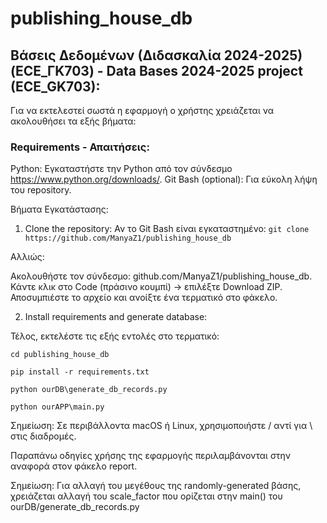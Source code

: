 # publishing_house_db

## Βάσεις Δεδομένων (Διδασκαλία 2024-2025) (ECE_ΓK703) - Data Bases 2024-2025 project (ECE_GK703):

Για να εκτελεστεί σωστά η εφαρμογή ο χρήστης χρειάζεται να ακολουθήσει τα εξής βήματα:

### Requirements - Απαιτήσεις:

Python: Εγκαταστήστε την Python από τον σύνδεσμο https://www.python.org/downloads/.
Git Bash (optional): Για εύκολη λήψη του repository.

Βήματα Εγκατάστασης:
1. Clone the repository:
Αν το Git Bash είναι εγκαταστημένο: `git clone https://github.com/ManyaZ1/publishing_house_db`

Αλλιώς:

Ακολουθήστε τον σύνδεσμο: github.com/ManyaZ1/publishing_house_db.
Κάντε κλικ στο Code (πράσινο κουμπί) -> επιλέξτε Download ZIP. 
Αποσυμπιέστε το αρχείο και ανοίξτε ένα τερματικό στο φάκελο.

2. Install requirements and generate database:
   
Τέλος, εκτελέστε τις εξής εντολές στο τερματικό:

```
cd publishing_house_db 

pip install -r requirements.txt

python ourDB\generate_db_records.py

python ourAPP\main.py
```

Σημείωση: Σε περιβάλλοντα macOS ή Linux, χρησιμοποιήστε / αντί για \ στις διαδρομές. 

Παραπάνω oδηγίες χρήσης της εφαρμογής περιλαμβάνονται στην αναφορά στον φάκελο report.

Σημείωση: Για αλλαγή του μεγέθους της randomly-generated βάσης, χρειάζεται αλλαγή του scale_factor που ορίζεται στην main() του ourDB/generate_db_records.py
